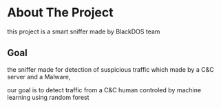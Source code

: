 # About The Project
this project is a smart sniffer made by BlackDOS team

## Goal
the sniffer made for detection of suspicious traffic which made by a C&C server and a Malware,

our goal is to detect traffic from a C&C human controled by machine learning using random forest
